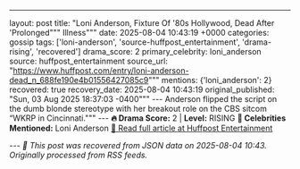---

layout: post
title: "Loni Anderson, Fixture Of '80s Hollywood, Dead After 'Prolonged""" Illness"""
date: 2025-08-04 10:43:19 +0000
categories: gossip
tags: ['loni-anderson', 'source-huffpost_entertainment', 'drama-rising', 'recovered']
drama_score: 2
primary_celebrity: loni_anderson
source: huffpost_entertainment
source_url: "https://www.huffpost.com/entry/loni-anderson-dead_n_688fe190e4b01556427085c9"""
mentions: {'loni_anderson': 2} recovered: true recovery_date: 2025-08-04 10:43:19 original_published: "Sun, 03 Aug 2025 18:37:03 -0400""" --- Anderson flipped the script on the dumb blonde stereotype with her breakout role on the CBS sitcom “WKRP in Cincinnati.""" --- **🔥 Drama Score:** 2 | **Level:** RISING **👑 Celebrities Mentioned:** Loni Anderson [📰 Read full article at Huffpost Entertainment](https://www.huffpost.com/entry/loni-anderson-dead_n_688fe190e4b01556427085c9)

--- *🔄 This post was recovered from JSON data on 2025-08-04 10:43. Originally processed from RSS feeds.*